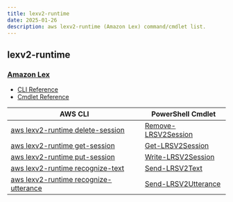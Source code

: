 ```yaml
---
title: lexv2-runtime
date: 2025-01-26
description: aws lexv2-runtime (Amazon Lex) command/cmdlet list.
---
```


## lexv2-runtime

### [Amazon Lex](https://aws.amazon.com/lex/)

* [CLI Reference](https://awscli.amazonaws.com/v2/documentation/api/latest/reference/lexv2-runtime/index.html)
* [Cmdlet Reference](https://docs.aws.amazon.com/powershell/latest/reference/items/LexRuntimeV2_cmdlets.html)

|AWS CLI|PowerShell Cmdlet|
|----|----|
|[aws lexv2-runtime delete-session](https://awscli.amazonaws.com/v2/documentation/api/latest/reference/lexv2-runtime/delete-session.html)|[Remove-LRSV2Session](https://docs.aws.amazon.com/powershell/latest/reference/items/Remove-LRSV2Session.html)|
|[aws lexv2-runtime get-session](https://awscli.amazonaws.com/v2/documentation/api/latest/reference/lexv2-runtime/get-session.html)|[Get-LRSV2Session](https://docs.aws.amazon.com/powershell/latest/reference/items/Get-LRSV2Session.html)|
|[aws lexv2-runtime put-session](https://awscli.amazonaws.com/v2/documentation/api/latest/reference/lexv2-runtime/put-session.html)|[Write-LRSV2Session](https://docs.aws.amazon.com/powershell/latest/reference/items/Write-LRSV2Session.html)|
|[aws lexv2-runtime recognize-text](https://awscli.amazonaws.com/v2/documentation/api/latest/reference/lexv2-runtime/recognize-text.html)|[Send-LRSV2Text](https://docs.aws.amazon.com/powershell/latest/reference/items/Send-LRSV2Text.html)|
|[aws lexv2-runtime recognize-utterance](https://awscli.amazonaws.com/v2/documentation/api/latest/reference/lexv2-runtime/recognize-utterance.html)|[Send-LRSV2Utterance](https://docs.aws.amazon.com/powershell/latest/reference/items/Send-LRSV2Utterance.html)|

